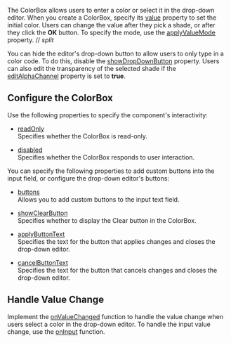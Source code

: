 The ColorBox allows users to enter a color or select it in the drop-down editor. When you create a ColorBox, specify its [value](/Documentation/ApiReference/UI_Components/dxColorBox/Configuration/#value) property to set the initial color. Users can change the value after they pick a shade, or after they click the **OK** button. To specify the mode, use the [applyValueMode](/Documentation/ApiReference/UI_Components/dxColorBox/Configuration/#applyValueMode) property. 
// _split_

You can hide the editor's drop-down button to allow users to only type in a color code. To do this, disable the [showDropDownButton](/Documentation/ApiReference/UI_Components/dxColorBox/Configuration/#showDropDownButton) property. Users can also edit the transparency of the selected shade if the [editAlphaChannel](/Documentation/ApiReference/UI_Components/dxColorBox/Configuration/#editAlphaChannel) property is set to **true**.

## Configure the ColorBox

Use the following properties to specify the component's interactivity:

- [readOnly](/Documentation/ApiReference/UI_Components/dxColorBox/Configuration/#readOnly)    
Specifies whether the ColorBox is read-only.

- [disabled](/Documentation/ApiReference/UI_Components/dxColorBox/Configuration/#disabled)    
Specifies whether the ColorBox responds to user interaction.

You can specify the following properties to add custom buttons into the input field, or configure the drop-down editor's buttons:

- [buttons](/Documentation/ApiReference/UI_Components/dxColorBox/Configuration/buttons/)    
Allows you to add custom buttons to the input text field.

- [showClearButton](/Documentation/ApiReference/UI_Components/dxColorBox/Configuration/#showClearButton)    
Specifies whether to display the Clear button in the ColorBox.

- [applyButtonText](/Documentation/ApiReference/UI_Components/dxColorBox/Configuration/#applyButtonText)    
Specifies the text for the button that applies changes and closes the drop-down editor.

- [cancelButtonText](/Documentation/ApiReference/UI_Components/dxColorBox/Configuration/#cancelButtonText)    
Specifies the text for the button that cancels changes and closes the drop-down editor.

## Handle Value Change

Implement the [onValueChanged](/Documentation/ApiReference/UI_Components/dxColorBox/Configuration/#onValueChanged) function to handle the value change when users select a color in the drop-down editor. To handle the input value change, use the [onInput](/Documentation/ApiReference/UI_Components/dxColorBox/Configuration/#onInput) function.